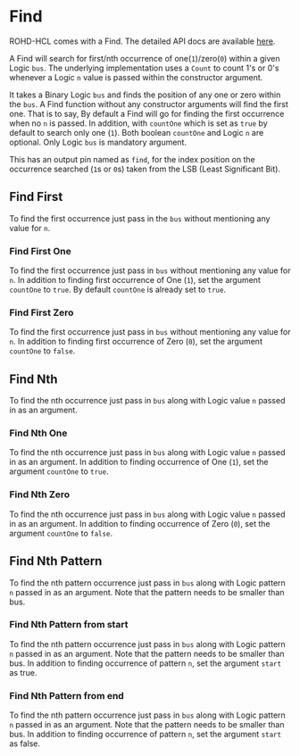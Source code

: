 # Find

ROHD-HCL comes with a Find.  The detailed API docs are available [here](https://intel.github.io/rohd-hcl/rohd_hcl/rohd_hcl-library.html).

A Find will search for first/nth occurrence of one(`1`)/zero(`0`) within a given Logic `bus`.
The underlying implementation uses a `Count` to count 1's or 0's whenever a Logic `n` value
is passed within the constructor argument.

It takes a Binary Logic `bus` and finds the position of any one or zero within the `bus`. A Find function without any constructor arguments will find the first one.
That is to say, By default a Find will go for finding the first occurrence when no `n` is passed. In addition, with `countOne` which is set as `true` by default to
search only one (`1`). Both boolean `countOne` and Logic `n` are optional. Only Logic `bus` is mandatory argument.

This has an output pin named as `find`, for the index position on the occurrence searched (`1`s or `0`s) taken from the LSB (Least Significant Bit).

## Find First

To find the first occurrence just pass in the `bus` without mentioning any value for `n`.

### Find First One

To find the first occurrence just pass in `bus` without mentioning any value for `n`. In addition to finding first occurrence of One (`1`), set the argument `countOne` to `true`.
By default `countOne` is already set to `true`.

### Find First Zero

To find the first occurrence just pass in `bus` without mentioning any value for `n`. In addition to finding first occurrence of Zero (`0`), set the argument `countOne` to `false`.

## Find Nth

To find the nth occurrence just pass in `bus` along with Logic value `n` passed in as an argument.

### Find Nth One

To find the nth occurrence just pass in `bus` along with Logic value `n` passed in as an argument. In addition to finding occurrence of One (`1`), set the argument `countOne` to `true`.

### Find Nth Zero

To find the nth occurrence just pass in `bus` along with Logic value `n` passed in as an argument. In addition to finding occurrence of Zero (`0`), set the argument `countOne` to `false`.

## Find Nth Pattern
To find the nth pattern occurrence just pass in `bus` along with Logic pattern `n` passed in as an argument. Note that the pattern needs to be smaller than bus.

### Find Nth Pattern from start
To find the nth pattern occurrence just pass in `bus` along with Logic pattern `n` passed in as an argument. Note that the pattern needs to be smaller than bus.
In addition to finding occurrence of pattern `n`, set the argument `start` as true.

### Find Nth Pattern from end
To find the nth pattern occurrence just pass in `bus` along with Logic pattern `n` passed in as an argument. Note that the pattern needs to be smaller than bus.
In addition to finding occurrence of pattern `n`, set the argument `start` as false.
